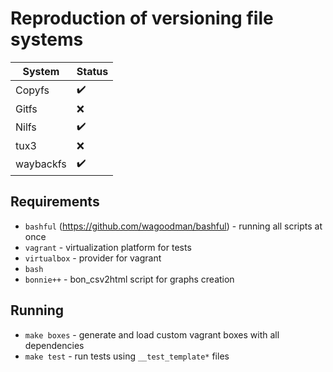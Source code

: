# Reproduction of versioning file systems

| System    | Status             |
| --------- | ------------------ |
| Copyfs    | :heavy_check_mark: |
| Gitfs     | :x:                |
| Nilfs     | :heavy_check_mark: |
| tux3      | :x:                |
| waybackfs | :heavy_check_mark: |

## Requirements

- `bashful` (https://github.com/wagoodman/bashful) - running all scripts at once
- `vagrant` - virtualization platform for tests
- `virtualbox` - provider for vagrant
- `bash`
- `bonnie++` - bon_csv2html script for graphs creation

## Running

- `make boxes` - generate and load custom vagrant boxes with all dependencies
- `make test` - run tests using `__test_template*` files
